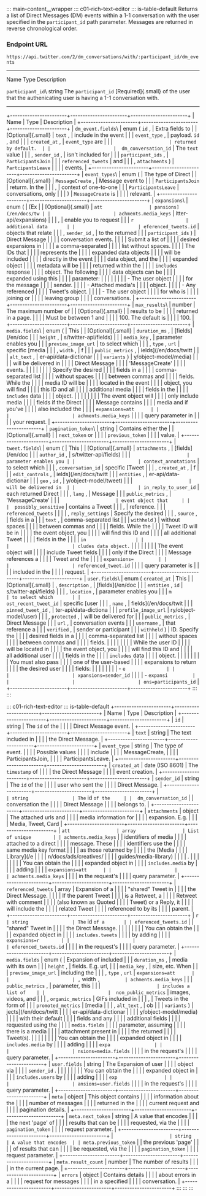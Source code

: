 ::: main-content__wrapper
::: c01-rich-text-editor
::: is-table-default
Returns a list of Direct Messages (DM) events within a 1-1 conversation
with the user specified in the ` participant_id ` path parameter.
Messages are returned in reverse chronological order.

### Endpoint URL

` https://api.twitter.com/2/dm_conversations/with/:participant_id/dm_events `

  ----------------------- ----------------------- -----------------------
  Name                    Type                    Description

  ` participant_id `\     string                  The ` participant_id `
  [Required]{.small}                              of the user that the
                                                  authenicating user is
                                                  having a 1-1
                                                  conversation with.
  ----------------------- ----------------------- -----------------------

+-----------------------+-----------------------+-----------------------+
| Name                  | Type                  | Description           |
+-----------------------+-----------------------+-----------------------+
| ` dm_event.fields `\  | enum ( ` id ` ,       | Extra fields to       |
| [Optional]{.small}    | ` text ` ,            | include in the event  |
|                       | ` event_type ` ,      | payload. ` id ` , and |
|                       | ` created_at ` ,      | ` event_type ` are    |
|                       | `                     | returned by default.  |
|                       |  dm_conversation_id ` | The ` text ` value    |
|                       | , ` sender_id ` ,     | isn\'t included for   |
|                       | ` participant_ids ` , | ` ParticipantsJoin `  |
|                       | ` referenced_tweets ` | and                   |
|                       | , ` attachments ` )   | ` PartcipantsLeave `  |
|                       |                       | events.               |
+-----------------------+-----------------------+-----------------------+
| ` event_types `\      | enum (                | The type of Direct    |
| [Optional]{.small}    | ` MessageCreate ` ,   | Message event to      |
|                       | ` ParticipantsJoin `  | returm. In the        |
|                       | ,                     | context of one-to-one |
|                       | ` ParticipantsLeave ` | conversations, only   |
|                       | )                     | ` MessageCreate ` is  |
|                       |                       | relevant.             |
+-----------------------+-----------------------+-----------------------+
| ` expansions `\       | enum (                | [Ex                   |
| [Optional]{.small}    | ` att                 | pansions](/en/docs/tw |
|                       | achments.media_keys ` | itter-api/expansions) |
|                       | ,                     | enable you to request |
|                       | ` r                   | additional data       |
|                       | eferenced_tweets.id ` | objects that relate   |
|                       | , ` sender_id ` ,     | to the returned       |
|                       | ` participant_ids ` ) | Direct Message        |
|                       |                       | conversation events.  |
|                       |                       | Submit a list of      |
|                       |                       | desired expansions in |
|                       |                       | a comma-separated     |
|                       |                       | list without spaces.  |
|                       |                       | The IDs that          |
|                       |                       | represents the        |
|                       |                       | expanded data objects |
|                       |                       | will be included      |
|                       |                       | directly in the event |
|                       |                       | data object, and the  |
|                       |                       | expanded object       |
|                       |                       | metadata will be      |
|                       |                       | returned within the   |
|                       |                       | ` includes ` response |
|                       |                       | object. The following |
|                       |                       | data objects can be   |
|                       |                       | expanded using this   |
|                       |                       | parameter:            |
|                       |                       |                       |
|                       |                       | -   The user object   |
|                       |                       |     for the message   |
|                       |                       |     sender.           |
|                       |                       | -   Attached media\'s |
|                       |                       |     object.           |
|                       |                       | -   Any referenced    |
|                       |                       |     Tweet\'s object.  |
|                       |                       | -   The user object   |
|                       |                       |     for who is        |
|                       |                       |     joining or        |
|                       |                       |     leaving group     |
|                       |                       |     conversations.    |
+-----------------------+-----------------------+-----------------------+
| ` max_results `\      | number                | The maximum number of |
| [Optional]{.small}    |                       | results to be         |
|                       |                       | returned in a page.   |
|                       |                       | Must be between 1 and |
|                       |                       | 100. The default is   |
|                       |                       | 100.                  |
+-----------------------+-----------------------+-----------------------+
| ` media.fields `\     | enum (                | This                  |
| [Optional]{.small}    | ` duration_ms ` ,     | [fields](/en/doc      |
|                       | ` height ` ,          | s/twitter-api/fields) |
|                       | ` media_key ` ,       | parameter enables you |
|                       | ` preview_image_url ` | to select which       |
|                       | , ` type ` , ` url `  | specific [media       |
|                       | , ` width ` ,         | f                     |
|                       | ` public_metrics ` ,  | ields](/en/docs/twitt |
|                       | ` alt_text ` ,        | er-api/data-dictionar |
|                       | ` variants ` )        | y/object-model/media) |
|                       |                       | will be delivered in  |
|                       |                       | Direct Message        |
|                       |                       | \'MessageCreate\'     |
|                       |                       | events.               |
|                       |                       |                       |
|                       |                       | Specify the desired   |
|                       |                       | fields in a           |
|                       |                       | comma-separated list  |
|                       |                       | without spaces        |
|                       |                       | between commas and    |
|                       |                       | fields. While the     |
|                       |                       | media ID will be      |
|                       |                       | located in the event  |
|                       |                       | object, you will find |
|                       |                       | this ID and all       |
|                       |                       | additional media      |
|                       |                       | fields in the         |
|                       |                       | ` includes ` data     |
|                       |                       | object.               |
|                       |                       |                       |
|                       |                       | The event object will |
|                       |                       | only include media    |
|                       |                       | fields if the Direct  |
|                       |                       | Message contains      |
|                       |                       | media and if you\'ve  |
|                       |                       | also included the     |
|                       |                       | ` expansions=att      |
|                       |                       | achments.media_keys ` |
|                       |                       | query parameter in    |
|                       |                       | your request.         |
+-----------------------+-----------------------+-----------------------+
| ` pagination_token `\ | string                | Contains either the   |
| [Optional]{.small}    |                       | ` next_token ` or     |
|                       |                       | ` previous_token `    |
|                       |                       | value.                |
+-----------------------+-----------------------+-----------------------+
| ` tweet.fields `\     | enum (                | This                  |
| [Optional]{.small}    | ` attachments ` ,     | [fields](/en/doc      |
|                       | ` author_id ` ,       | s/twitter-api/fields) |
|                       | `                     | parameter enables you |
|                       | context_annotations ` | to select which       |
|                       | , ` conversation_id ` | specific [Tweet       |
|                       | , ` created_at ` ,    | f                     |
|                       | ` edit_controls ` ,   | ields](/en/docs/twitt |
|                       | ` entities ` ,        | er-api/data-dictionar |
|                       | ` geo ` , ` id ` ,    | y/object-model/tweet) |
|                       | `                     | will be delivered in  |
|                       | in_reply_to_user_id ` | each returned Direct  |
|                       | , ` lang ` ,          | Message               |
|                       | ` public_metrics ` ,  | \'MessageCreate\'     |
|                       | `                     | event object that     |
|                       |  possibly_sensitive ` | contains a Tweet      |
|                       | ,                     | reference.            |
|                       | ` referenced_tweets ` |                       |
|                       | , ` reply_settings `  | Specify the desired   |
|                       | , ` source ` ,        | fields in a           |
|                       | ` text ` ,            | comma-separated list  |
|                       | ` withheld ` )        | without spaces        |
|                       |                       | between commas and    |
|                       |                       | fields. While the     |
|                       |                       | Tweet ID will be in   |
|                       |                       | the event object, you |
|                       |                       | will find this ID and |
|                       |                       | all additional Tweet  |
|                       |                       | fields in the         |
|                       |                       | ` in                  |
|                       |                       | cludes data object. ` |
|                       |                       |                       |
|                       |                       | The event object will |
|                       |                       | include Tweet fields  |
|                       |                       | only if the Direct    |
|                       |                       | Message references a  |
|                       |                       | Tweet and the         |
|                       |                       | ` expansions=         |
|                       |                       | referenced_tweet.id ` |
|                       |                       | query parameter is    |
|                       |                       | included in the       |
|                       |                       | request.              |
+-----------------------+-----------------------+-----------------------+
| ` user.fields `\      | enum ( ` created_at ` | This                  |
| [Optional]{.small}    | , ` description ` ,   | [fields](/en/doc      |
|                       | ` entities ` , ` id ` | s/twitter-api/fields) |
|                       | , ` location ` ,      | parameter enables you |
|                       | ` m                   | to select which       |
|                       | ost_recent_tweet_id ` | specific [user        |
|                       | , ` name ` ,          | fields](/en/docs/twit |
|                       | ` pinned_tweet_id ` , | ter-api/data-dictiona |
|                       | ` profile_image_url ` | ry/object-model/user) |
|                       | , ` protected ` ,     | will be delivered for |
|                       | ` public_metrics ` ,  | Direct Message        |
|                       | ` url ` ,             | conversation events   |
|                       | ` username ` ,        | that reference a      |
|                       | ` verified ` ,        | sender or participant |
|                       | ` withheld ` )        | ID. Specify the       |
|                       |                       | desired fields in a   |
|                       |                       | comma-separated list  |
|                       |                       | without spaces        |
|                       |                       | between commas and    |
|                       |                       | fields.               |
|                       |                       |                       |
|                       |                       | While the user ID     |
|                       |                       | will be located in    |
|                       |                       | the event object, you |
|                       |                       | will find this ID and |
|                       |                       | all additional user   |
|                       |                       | fields in the         |
|                       |                       | ` includes ` data     |
|                       |                       | object.               |
|                       |                       |                       |
|                       |                       | You must also pass    |
|                       |                       | one of the user-based |
|                       |                       | expansions to return  |
|                       |                       | the desired user      |
|                       |                       | fields:               |
|                       |                       |                       |
|                       |                       | -   ` e               |
|                       |                       | xpansions=sender_id ` |
|                       |                       | -   ` expansi         |
|                       |                       | ons=participants_id ` |
+-----------------------+-----------------------+-----------------------+
:::
:::

::: c01-rich-text-editor
::: is-table-default
+-----------------------+-----------------------+-----------------------+
| Name                  | Type                  | Description           |
+-----------------------+-----------------------+-----------------------+
| ` id `                | string                | The ` id ` of the     |
|                       |                       | Direct Message event. |
+-----------------------+-----------------------+-----------------------+
| ` text `              | string                | The text included in  |
|                       |                       | the Direct Message.   |
+-----------------------+-----------------------+-----------------------+
| ` event_type `        | string                | The type of event.    |
|                       |                       | Possible values       |
|                       |                       | include               |
|                       |                       | MessageCreate,        |
|                       |                       | ParticipantsJoin,     |
|                       |                       | ParticipantsLeave.    |
+-----------------------+-----------------------+-----------------------+
| ` created_at `        | date (ISO 8601)       | The ` timestamp ` of  |
|                       |                       | the Direct Message    |
|                       |                       | event creation.       |
+-----------------------+-----------------------+-----------------------+
| ` sender_id `         | string                | The ` id ` of the     |
|                       |                       | user who sent the     |
|                       |                       | Direct Message.       |
+-----------------------+-----------------------+-----------------------+
| `                     | string                | The ` id ` of the     |
|  dm_conversation_id ` |                       | conversation the      |
|                       |                       | Direct Message        |
|                       |                       | belongs to.           |
+-----------------------+-----------------------+-----------------------+
| ` attachments `       | object                | The attached urls and |
|                       |                       | media information for |
|                       |                       | expansion. E.g.       |
|                       |                       | Media, Tweet, Card    |
+-----------------------+-----------------------+-----------------------+
| ` att                 | array                 | List of unique        |
| achments.media_keys ` |                       | identifiers of media  |
|                       |                       | attached to a direct  |
|                       |                       | message. These        |
|                       |                       | identifiers use the   |
|                       |                       | same media key format |
|                       |                       | as those returned by  |
|                       |                       | the [Media            |
|                       |                       | Library](/e           |
|                       |                       | n/docs/ads/creatives/ |
|                       |                       | guides/media-library) |
|                       |                       | .                     |
|                       |                       |                       |
|                       |                       | You can obtain the    |
|                       |                       | expanded object in    |
|                       |                       | ` includes.media ` by |
|                       |                       | adding                |
|                       |                       | ` expansions=att      |
|                       |                       | achments.media_keys ` |
|                       |                       | in the request\'s     |
|                       |                       | query parameter.      |
+-----------------------+-----------------------+-----------------------+
| ` referenced_tweets ` | array                 | Expansion of a        |
|                       |                       | \"shared\" Tweet in   |
|                       |                       | the Direct Message.   |
|                       |                       | If the parent Tweet   |
|                       |                       | is a Retweet, a       |
|                       |                       | Retweet with comment  |
|                       |                       | (also known as Quoted |
|                       |                       | Tweet) or a Reply, it |
|                       |                       | will include the      |
|                       |                       | related Tweet         |
|                       |                       | referenced to by its  |
|                       |                       | parent.               |
+-----------------------+-----------------------+-----------------------+
| ` r                   | string                | The ` id ` of a       |
| eferenced_tweets.id ` |                       | \"shared\" Tweet in   |
|                       |                       | the Direct Message.   |
|                       |                       |                       |
|                       |                       | You can obtain the    |
|                       |                       | expanded object in    |
|                       |                       | ` includes.tweets `   |
|                       |                       | by adding             |
|                       |                       | ` expansions=r        |
|                       |                       | eferenced_tweets.id ` |
|                       |                       | in the request\'s     |
|                       |                       | query parameter.      |
+-----------------------+-----------------------+-----------------------+
| ` media.fields `      | enum (                | Expansion of included |
|                       | ` duration_ms ` ,     | media with its own    |
|                       | ` height ` ,          | fields. E.g. url,     |
|                       | ` media_key ` ,       | size, etc. When       |
|                       | ` preview_image_url ` | including the         |
|                       | , ` type ` , ` url `  | ` expansions=att      |
|                       | , ` width ` ,         | achments.media_keys ` |
|                       | ` public_metrics ` ,  | parameter, this       |
|                       | `                     | includes a list of    |
|                       |  non_public_metrics ` | images, videos, and   |
|                       | , ` organic_metrics ` | GIFs included in      |
|                       | ,                     | Tweets in the form of |
|                       | ` promoted_metrics `  | [media                |
|                       | , ` alt_text ` ,      | ob                    |
|                       | ` variants ` )        | jects](/en/docs/twitt |
|                       |                       | er-api/data-dictionar |
|                       |                       | y/object-model/media) |
|                       |                       | with their default    |
|                       |                       | fields and any        |
|                       |                       | additional fields     |
|                       |                       | requested using the   |
|                       |                       | ` media.fields `      |
|                       |                       | parameter, assuming   |
|                       |                       | there is a media      |
|                       |                       | attachment present in |
|                       |                       | the returned          |
|                       |                       | Tweet(s).             |
|                       |                       |                       |
|                       |                       | You can obtain the    |
|                       |                       | expanded object in    |
|                       |                       | ` includes.media ` by |
|                       |                       | adding                |
|                       |                       | ` expa                |
|                       |                       | nsions=media.fields ` |
|                       |                       | in the request\'s     |
|                       |                       | query parameter.      |
+-----------------------+-----------------------+-----------------------+
| ` user.fields `       | string                | The Expansion of user |
|                       |                       | object via            |
|                       |                       | ` sender_id ` .       |
|                       |                       |                       |
|                       |                       | You can obtain the    |
|                       |                       | expanded object in    |
|                       |                       | ` includes.users ` by |
|                       |                       | adding                |
|                       |                       | ` exp                 |
|                       |                       | ansions=user.fields ` |
|                       |                       | in the request\'s     |
|                       |                       | query parameter.      |
+-----------------------+-----------------------+-----------------------+
| ` meta `              | object                | This object contains  |
|                       |                       | information about the |
|                       |                       | number of messages    |
|                       |                       | returned in the       |
|                       |                       | current request and   |
|                       |                       | pagination details.   |
+-----------------------+-----------------------+-----------------------+
| ` meta.next_token `   | string                | A value that encodes  |
|                       |                       | the next \'page\' of  |
|                       |                       | results that can be   |
|                       |                       | requested, via the    |
|                       |                       | ` pagination_token `  |
|                       |                       | request parameter.    |
+-----------------------+-----------------------+-----------------------+
| `                     | string                | A value that encodes  |
| meta.previous_token ` |                       | the previous \'page\' |
|                       |                       | of results that can   |
|                       |                       | be requested, via the |
|                       |                       | ` pagination_token `  |
|                       |                       | request parameter.    |
+-----------------------+-----------------------+-----------------------+
| ` meta.result_count ` | number                | The number of results |
|                       |                       | in the current page.  |
+-----------------------+-----------------------+-----------------------+
| ` errors `            | object                | Contains details      |
|                       |                       | about errors in a     |
|                       |                       | request for messages  |
|                       |                       | in a specified        |
|                       |                       | conversation.         |
+-----------------------+-----------------------+-----------------------+
:::
:::
:::
